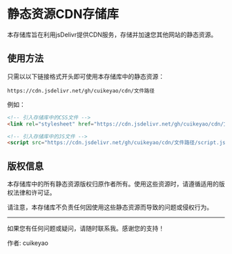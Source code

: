 # 静态资源CDN存储库

本存储库旨在利用jsDelivr提供CDN服务，存储并加速您其他网站的静态资源。

## 使用方法

只需以以下链接格式开头即可使用本存储库中的静态资源：

`https://cdn.jsdelivr.net/gh/cuikeyao/cdn/文件路径`

例如：

```html
<!-- 引入存储库中的CSS文件 -->
<link rel="stylesheet" href="https://cdn.jsdelivr.net/gh/cuikeyao/cdn/文件路径/style.css">

<!-- 引入存储库中的JS文件 -->
<script src="https://cdn.jsdelivr.net/gh/cuikeyao/cdn/文件路径/script.js"></script>
```

## 版权信息

本存储库中的所有静态资源版权归原作者所有。使用这些资源时，请遵循适用的版权法律和许可证。

请注意，本存储库不负责任何因使用这些静态资源而导致的问题或侵权行为。

<hr>

如果您有任何问题或疑问，请随时联系我。感谢您的支持！

作者: cuikeyao
